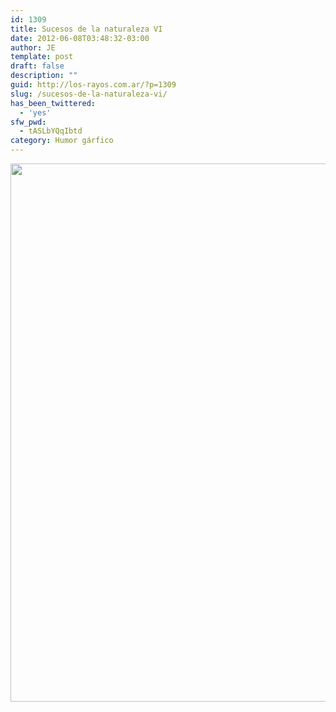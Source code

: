 ```yaml
---
id: 1309
title: Sucesos de la naturaleza VI
date: 2012-06-08T03:48:32-03:00
author: JE
template: post
draft: false
description: ""
guid: http://los-rayos.com.ar/?p=1309
slug: /sucesos-de-la-naturaleza-vi/
has_been_twittered:
  - 'yes'
sfw_pwd:
  - tASLbYQqIbtd
category: Humor gárfico
---
```

[<img class="alignright  wp-image-1310" title="ionivaca" src="https://los-rayos.com/wp-content/uploads/2012/06/ionivaca.jpg" alt="" width="2691" height="861" srcset="https://los-rayos.com/wp-content/uploads/2012/06/ionivaca.jpg 2691w, https://los-rayos.com/wp-content/uploads/2012/06/ionivaca-300x95.jpg 300w, https://los-rayos.com/wp-content/uploads/2012/06/ionivaca-1024x327.jpg 1024w, https://los-rayos.com/wp-content/uploads/2012/06/ionivaca-500x159.jpg 500w" sizes="(max-width: 2691px) 100vw, 2691px" />](http://los-rayos.com/wp-content/uploads/2012/06/ionivaca.jpg)